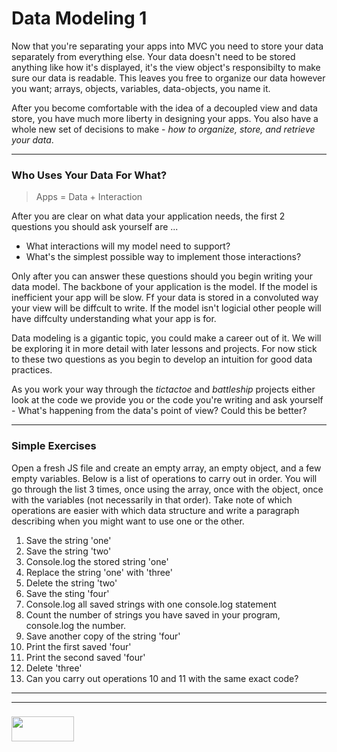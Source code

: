 # Data Modeling 1

Now that you're separating your apps into MVC you need to store your data separately from everything else.  Your data doesn't need to be stored anything like how it's displayed, it's the view object's responsibilty to make sure our data is readable.  This leaves you free to organize our data however you want; arrays, objects, variables, data-objects, you name it.

After you become comfortable with the idea of a decoupled view and data store, you have much more liberty in designing your apps.  You also have a whole new set of decisions to make - _how to organize, store, and retrieve your data_.
  ___
### Who Uses Your Data For What?

> Apps = Data + Interaction

After you are clear on what data your application needs, the first 2 questions you should ask yourself are ...
* What interactions will my model need to support? 
* What's the simplest possible way to implement those interactions?

Only after you can answer these questions should you begin writing your data model.
The backbone of your application is the model.  If the model is inefficient your app will be slow. Ff your data is stored in a convoluted way your view will be diffcult to write. If the model isn't logicial other people will have diffculty understanding what your app is for. 

Data modeling is a gigantic topic, you could make a career out of it.  We will be exploring it in more detail with later lessons and projects.  For now stick to these two questions as you begin to develop an intuition for good data practices.

As you work your way through the _tictactoe_ and _battleship_ projects either look at the code we provide you or the code you're writing and ask yourself - What's happening from the data's point of view?  Could this be better?
___
### Simple Exercises
Open a fresh JS file and create an empty array, an empty object, and a few empty variables.  Below is a list of operations to carry out in order.  You will go through the list 3 times, once using the array, once with the object, once with the variables (not necessarily in that order).  Take note of which operations are easier with which data structure and write a paragraph describing when you might want to use one or the other.

1. Save the string 'one'
2. Save the string 'two'
3. Console.log the stored string 'one'
4. Replace the string 'one' with 'three'
5. Delete the string 'two'
6. Save the sting 'four'
7. Console.log all saved strings with one console.log statement
8. Count the number of strings you have saved in your program, console.log the number.
9. Save another copy of the string 'four'
10. Print the first saved 'four'
11. Print the second saved 'four'
12. Delete 'three'
13. Can you carry out operations 10 and 11 with the same exact code?



___
___
### <a href="http://elewa.education/blog" target="_blank"><img src="https://user-images.githubusercontent.com/18554853/34921062-506450ae-f97d-11e7-875f-6feeb26ad72d.png" width="100" height="40"/></a>